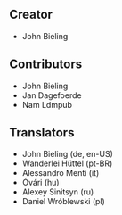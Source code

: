 ## Creator
* John Bieling

## Contributors
* John Bieling
* Jan Dagefoerde
* Nam Ldmpub


## Translators
* John Bieling (de, en-US)
* Wanderlei Hüttel (pt-BR)
* Alessandro Menti (it)
* Óvári (hu)
* Alexey Sinitsyn (ru)
* Daniel Wróblewski (pl)
